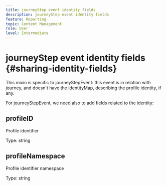 ```yaml
---
title: journeyStep event identity fields
description: journeyStep event identity fields
feature: Reporting
topic: Content Management
role: User
level: Intermediate
---
```

# journeyStep event identity fields {#sharing-identity-fields}

This mixin is specific to journeyStepEvent: this event is in relation with journey, and doesn't have the identityMap, describing the profile identity, if any.

For journeyStepEvent, we need also to add fields related to the identity:

## profileID

Profile identifier

Type: string

## profileNamespace

Profile identifier namespace

Type: string

